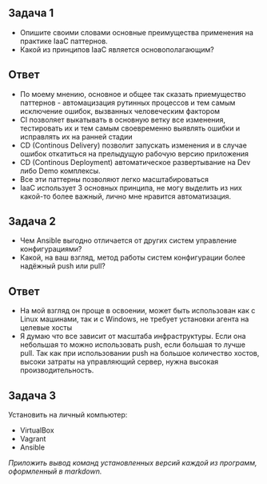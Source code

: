## Задача 1
  * Опишите своими словами основные преимущества применения на практике IaaC паттернов.
  * Какой из принципов IaaC является основополагающим?

## Ответ
  * По моему мнению, основное и общее так сказать приемущество паттернов - автомацизация рутинных процессов и тем самым исключение ошибок, вызванных человеческим фактором
  * CI позволяет выкатывать в основную ветку все изменения, тестировать их и тем самым своевременно выявлять ошибки и исправлять их на ранней стадии
  * CD (Continous Delivery) позволит запускать изменения и в случае ошибок откатиться на прелыдущую рабочую версию приложения
  * CD (Continous Deployment) автоматическое развертывание на Dev либо Demo комплексы.
  * Все эти паттерны позволяют легко масштабироваться
  * IaaC использует 3 основных принципа, не могу выделить из них какой-то более важный, лично мне нравится автоматизация.

## Задача 2
  * Чем Ansible выгодно отличается от других систем управление конфигурациями?
  * Какой, на ваш взгляд, метод работы систем конфигурации более надёжный push или pull?

## Ответ
  * На мой взгляд он проще в освоении, может быть использован как с Linux машинами, так и с Windows, не требует установки агента на целевые хосты
  * Я думаю что все зависит от масштаба инфраструктуры. Если она небольшая то можно использовать push, если большая то лучше pull. 
    Так как при использовании push на большое количество хостов, высоки затраты на управляющий сервер, нужна высокая производительность.

## Задача 3
  Установить на личный компьютер:

   * VirtualBox
   * Vagrant
   * Ansible
  
  *Приложить вывод команд установленных версий каждой из программ, оформленный в markdown.*
